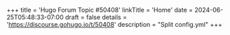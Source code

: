 +++
title = 'Hugo Forum Topic #50408'
linkTitle = 'Home'
date = 2024-06-25T05:48:33-07:00
draft = false
details = 'https://discourse.gohugo.io/t/50408'
description = "Split config.yml"
+++

